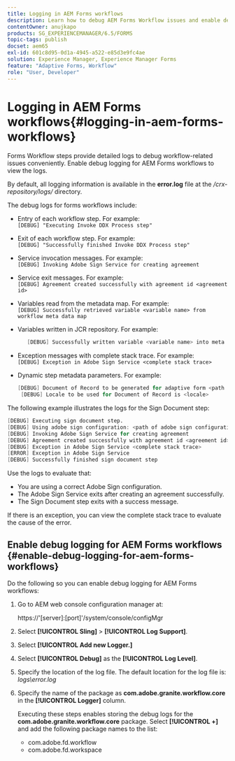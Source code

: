 ```yaml
---
title: Logging in AEM Forms workflows
description: Learn how to debug AEM Forms Workflow issues and enable debug logging for AEM Forms workflows to view the logs.
contentOwner: anujkapo
products: SG_EXPERIENCEMANAGER/6.5/FORMS
topic-tags: publish
docset: aem65
exl-id: 601c8d95-0d1a-4945-a522-e85d3e9fc4ae
solution: Experience Manager, Experience Manager Forms
feature: "Adaptive Forms, Workflow"
role: "User, Developer"
---
```

# Logging in AEM Forms workflows{#logging-in-aem-forms-workflows}

Forms Workflow steps provide detailed logs to debug workflow-related issues conveniently. Enable debug logging for AEM Forms workflows to view the logs.

By default, all logging information is available in the **error.log** file at the */crx-repository/logs/* directory.

The debug logs for forms workflows include:

* Entry of each workflow step. For example:  
  `[DEBUG] "Executing Invoke DDX Process step"`

* Exit of each workflow step. For example:  
  `[DEBUG] "Successfully finished Invoke DDX Process step"`  

* Service invocation messages. For example:  
  `[DEBUG] Invoking Adobe Sign Service for creating agreement`

* Service exit messages. For example:  
  `[DEBUG] Agreement created successfully with agreement id <agreement id>`

* Variables read from the metadata map. For example:  
  `[DEBUG] Successfully retrieved variable <variable name> from workflow meta data map`

* Variables written in JCR repository. For example:

  ```verilog
     [DEBUG] Successfully written variable <variable name> into meta data node at <JCR path where meta data is being written>
  ```

* Exception messages with complete stack trace. For example:  
  `[DEBUG] Exception in Adobe Sign Service <complete stack trace>`

* Dynamic step metadata parameters. For example:

  ```verilog
  [DEBUG] Document of Record to be generated for adaptive form <path of adaptive form>
   [DEBUG] Locale to be used for Document of Record is <locale>
  ```

The following example illustrates the logs for the Sign Document step:

```verilog
[DEBUG] Executing sign document step.
[DEBUG] Using adobe sign configuration: <path of adobe sign configuration>
[DEBUG] Invoking Adobe Sign Service for creating agreement
[DEBUG] Agreement created successfully with agreement id <agreement id>
[DEBUG] Exception in Adobe Sign Service <complete stack trace>
[ERROR] Exception in Adobe Sign Service
[DEBUG] Successfully finished sign document step
```

Use the logs to evaluate that:

* You are using a correct Adobe Sign configuration.
* The Adobe Sign Service exits after creating an agreement successfully.  
* The Sign Document step exits with a success message.

If there is an exception, you can view the complete stack trace to evaluate the cause of the error.

## Enable debug logging for AEM Forms workflows {#enable-debug-logging-for-aem-forms-workflows}

Do the following so you can enable debug logging for AEM Forms workflows:

1. Go to AEM web console configuration manager at:

   https://'[server]:[port]'/system/console/configMgr

1. Select **[!UICONTROL Sling]** > **[!UICONTROL Log Support]**.
1. Select **[!UICONTROL Add new Logger.]**
1. Select **[!UICONTROL Debug]** as the **[!UICONTROL Log Level]**.
1. Specify the location of the log file. The default location for the log file is: *logs\error.log*
1. Specify the name of the package as **com.adobe.granite.workflow.core** in the **[!UICONTROL Logger]** column.

   Executing these steps enables storing the debug logs for the **com.adobe.granite.workflow.core** package. Select **[!UICONTROL +]** and add the following package names to the list:

    * com.adobe.fd.workflow
    * com.adobe.fd.workspace
